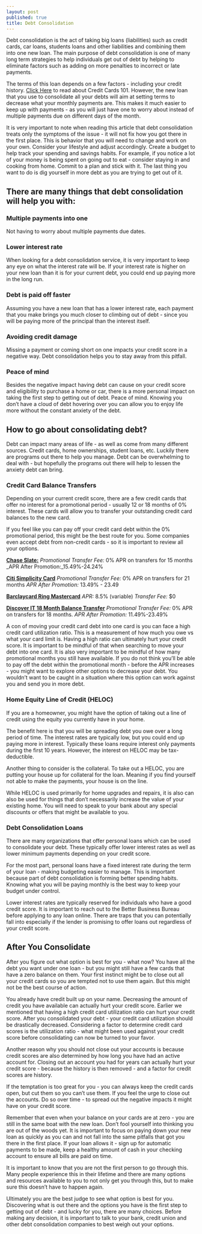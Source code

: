 ```yaml
---
layout: post
published: true
title: Debt Consolidation
---
```

Debt consolidation is the act of taking big loans (liabilities) such as credit cards, car loans, students loans and other liabilities and combining them into one new loan. The main purpose of debt consolidation is one of many long term strategies to help individuals get out of debt by helping to eliminate factors such as adding on more penalties to incorrect or late payments. 

The terms of this loan depends on a few factors - including your credit history. [Click Here](http://supermonedero.com/2017-01-26-credit-cards-101/) to read about Credit Cards 101. However, the new loan that you use to consolidate all your debts will aim at setting terms to decrease what your monthly payments are. This makes it much easier to keep up with payments - as you will just have one to worry about instead of multiple payments due on different days of the month. 

It is very important to note when reading this article that debt consolidation treats only the symptoms of the issue - it will not fix how you got there in the first place. This is behavior that you will need to change and work on your own. Consider your lifestyle and adjust accordingly. Create a budget to help track your spending and savings habits. For example, if you notice a lot of your money is being spent on going out to eat - consider staying in and cooking from home. Commit to a plan and stick with it. The last thing you want to do is dig yourself in more debt as you are trying to get out of it. 

## There are many things that debt consolidation will help you with:

### Multiple payments into one 
Not having to worry about multiple payments due dates.

### Lower interest rate 
When looking for a debt consolidation service, it is very important to keep any eye on what the interest rate will be. If your interest rate is higher on your new loan than it is for your current debt, you could end up paying more in the long run.

### Debt is paid off faster
Assuming you have a new loan that has a lower interest rate, each payment that you make brings you much closer to climbing out of debt - since you will be paying more of the principal than the interest itself.

### Avoiding credit damage
Missing a payment or coming short on one impacts your credit score in a negative way. Debt consolidation helps you to stay away from this pitfall.

### Peace of mind
Besides the negative impact having debt can cause on your credit score and eligibility to purchase a home or car, there is a more personal impact on taking the first step to getting out of debt. Peace of mind. Knowing you don’t have a cloud of debt hovering over you can allow you to enjoy life more without the constant anxiety of the debt.

## How to go about consolidating debt?

Debt can impact many areas of life - as well as come from many different sources. Credit cards, home ownerships, student loans, etc. Luckily there are programs out there to help you manage. Debt can be overwhelming to deal with - but hopefully the programs out there will help to lessen the anxiety debt can bring. 

### Credit Card Balance Transfers

Depending on your current credit score, there are a few credit cards that offer no interest for a promotional period - usually 12 or 18 months of 0% interest. These cards will allow you to transfer your outstanding credit card balances to the new card. 

If you feel like you can pay off your credit card debt within the 0% promotional period, this might be the best route for you. Some companies even accept debt from non-credit cards - so it is important to review all your options. 

**[Chase Slate:](https://creditcards.chase.com/credit-cards/chase-slate)**
_Promotional Transfer Fee:_ 0% APR  on transfers for 15 months 
_APR After Promotion:_15.49%-24.24%

**[Citi Simplicity Card](https://www.citi.com/credit-cards/credit-card-details/citi.action?ID=citi-simplicity-credit-card)**
_Promotional Transfer Fee:_ 0% APR on transfers for 21 months 
_APR After Promotion:_ 13.49% - 23.49

**[Barclaycard Ring Mastercard](https://home.barclaycardus.com/cards/barclaycard-ring-mastercard.html)**
_APR:_ 8.5% (variable)
_Transfer Fee:_ $0

**[Discover IT 18 Month Balance Transfer](https://www.credit.com/credit-cards/card/discover-it)**
_Promotional Transfer Fee:_ 0% APR on transfers for 18 months.
_APR After Promotion:_ 11.49%-23.49%

A con of moving your credit card debt into one card is you can face a high credit card utilization ratio. This is a measurement of how much you owe vs what your card limit is. Having a high ratio can ultimately hurt your credit score. It is important to be mindful of that when searching to move your debt into one card. It is also very important to be mindful of how many promotional months you still have available. If you do not think you’ll be able to pay off the debt within the promotional month - before the APR increases - you might want to explore other options to decrease your debt. You wouldn’t want to be caught in a situation where this option can work against you and send you in more debt.

### Home Equity Line of Credit (HELOC)

If you are a homeowner, you might have the option of taking out a line of credit using the equity you currently have in your home. 

The benefit here is that you will be spreading debt you owe over a long period of time. The interest rates are typically low, but you could end up paying more in interest. Typically these loans require interest only payments during the first 10 years. However, the interest on HELOC may be tax- deductible. 

Another thing to consider is the collateral. To take out a HELOC, you are putting your house up for collateral for the loan. Meaning if you find yourself not able to make the payments, your house is on the line. 

While HELOC is used primarily for home upgrades and repairs, it is also can also be used for things that don’t necessarily increase the value of your existing home. You will need to speak to your bank about any special discounts or offers that might be available to you.

### Debt Consolidation Loans

There are many organizations that offer personal loans which can be used to consolidate your debt. These typically offer lower interest rates as well as lower minimum payments depending on your credit score. 

For the most part, personal loans have a fixed interest rate during the term of your loan - making budgeting easier to manage. This is important because part of debt consolidation is forming better spending habits. Knowing what you will be paying monthly is the best way to keep your budget under control.

Lower interest rates are typically reserved for individuals who have a good credit score. It is important to reach out to the Better Business Bureau before applying to any loan online. There are traps that you can potentially fall into especially if the lender is promising to offer loans out regardless of your credit score. 

## After You Consolidate

After you figure out what option is best for you - what now? You have all the debt you want under one loan - but you might still have a few cards that have a zero balance on them. Your first instinct might be to close out all your credit cards so you are tempted not to use them again.  But this might not be the best course of action. 

You already have credit built up on your name. Decreasing the amount of credit you have available can actually hurt your credit score. Earlier we mentioned that having a high credit card utilization ratio can hurt your credit score. After you consolidated your debt - your credit card utilization should be drastically decreased. Considering a factor to determine credit card scores is the utilization ratio - what might been used against your credit score before consolidating can now be turned to your favor. 

Another reason why you should not close out your accounts is because credit scores are also determined by how long you have had an active account for. Closing out an account you had for years can actually hurt your credit score - because the history is then removed - and a factor for credit scores are history.

If the temptation is too great for you - you can always keep the credit cards open, but cut them so you can’t use them. If you feel the urge to close out the accounts. Do so over time - to spread out the negative impacts it might have on your credit score. 

Remember that even when your balance on your cards are at zero - you are still in the same boat with the new loan. Don’t fool yourself into thinking you are out of the woods yet. It is important to focus on paying down your new loan as quickly as you can and not fall into the same pitfalls that got you there in the first place. If your loan allows it - sign up for automatic payments to be made, keep a healthy amount of cash in your checking account to ensure all bills are paid on time. 

It is important to know that you are not the first person to go through this. Many people experience this in their lifetime and there are many options and resources available to you to not only get you through this, but to make sure this doesn’t have to happen again.

Ultimately you are the best judge to see what option is best for you. Discovering what is out there and the options you have is the first step to getting out of debt - and lucky for you, there are many choices. Before making any decision, it is important to talk to your bank, credit union and other debt consolidation companies to best weigh out your options.
